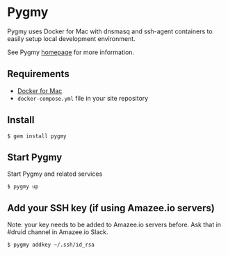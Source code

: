 # Pygmy

Pygmy uses Docker for Mac with dnsmasq and ssh-agent containers to easily setup local development environment.

See Pygmy [homepage](https://docs.amazee.io/local_docker_development/pygmy.html) for more information.

## Requirements

- [Docker for Mac](docker_for_mac.md)
- `docker-compose.yml` file in your site repository

## Install 

```
$ gem install pygmy
```

## Start Pygmy

Start Pygmy and related services

```
$ pygmy up
```

## Add your SSH key (if using Amazee.io servers)

Note: your key needs to be added to Amazee.io servers before. Ask that in #druid channel in Amazee.io Slack.

```
$ pygmy addkey ~/.ssh/id_rsa
```
